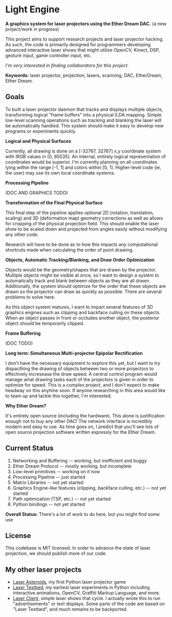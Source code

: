 Light Engine
============
**A graphics system for laser projectors using the Ether Dream DAC.** 
(a new project/work in progress)

This project aims to support research projects and laser projector hacking. As such, the code is primarily designed for programmers developing advanced interactive laser shows that might utilize OpenCV, Kinect, DSP, gesture input, game controller input, etc.

_I'm very interested in finding collaborators for this project._

**Keywords:** laser projector, projection, lasers, scanning, DAC, EtherDream, Ether Dream.

Goals
-----
To built a laser projector daemon that tracks and displays multiple 
objects, transforming logical "frame buffers" into a physical ILDA mapping. Simple low-level scanning operations such as tracking and blanking the laser will be automatically handled. This system should make it easy to develop new programs or experiments quickly. 

**Logical and Physical Surfaces**

Currently, all drawing is done on a [-32767, 32767] x,y coordinate system with IRGB values in [0, 65535]. An internal, entirely logical representation of coordinates would be superior. I'm currently planning on all coordinates lying within the range [-1, 1] and colors within [0, 1]. Higher-level code (ie, the user) may use its own local coordinate systems.

**Processing Pipeline**

(DOC AND GRAPHICS TODO)

**Transformation of the Final Physical Surface**

This final step of the pipeline applies optional 2D (rotation, translation, scaling) and 3D (deformation map) geometry corrections as well as allows for cropping of the physical projection field. This should enable the laser show to be scaled down and projected from angles easily without modifying any other code. 

Research will have to be done as to how this impacts any computational shortcuts made when calculating the order of point drawing. 

**Objects, Automatic Tracking/Blanking, and Draw Order Optimization**

Objects would be the geometry/shapes that are drawn by the projector. Multiple objects might be visible at once, so I want to design a system to automatically track and blank between objects as they are all drawn. Additionally, the system should optimize for the order that these objects are drawn so the projector can draw as quickly as possible. There are several problems to solve here.

As this object system matures, I want to impart several features of 3D graphics engines such as clipping and backface culling on these objects. When an object passes in front or occludes another object, the posterior object should be temporarily clipped. 

**Frame Buffering**

(DOC TODO) 

**Long term: Simultaneous Multi-projector Epipolar Rectification**

I don't have the necessary equipment to explore this yet, but I want to try dispacthing the drawing of objects between two or more projectors to effectively incresease the draw speed. A central control program would manage what drawing tasks each of the projectors is given in order to optimize for speed. This is a complex project, and I don't expect to make headway on this anytime soon. If anyone researching in this area would like to team up and tackle this together, I'm interested. 

**Why Ether Dream?**

It's entirely open source (including the hardware). This alone is justification enough 
not to buy any other DAC! The network interface is incredibly modern and easy to use. 
As time goes on, I predict that you'll see lots of open source projection software written 
expressly for the Ether Dream. 

Current Status
--------------

1. Networking and Buffering -- working, but inefficient and buggy
2. Ether Dream Protocol -- mostly working, but incomplete
3. Low-level primitives -- working on it now
4. Processing Pipeline -- just started
5. Matrix Libraries -- not yet started
6. Graphics Engine-like features (clipping, backface culling, etc.) -- not yet started
7. Path optimization (TSP, etc.) -- not yet started
8. Python bindings -- not yet started

**Overall Status:** There's a lot of work to do here, but you might find some use

License
-------
This codebase is MIT licensed. In order to advance the state of laser projection, we should 
publish more of our code. 


My other laser projects 
-----------------------
* [Laser Asteroids](https://github.com/echelon/laser-asteroids), 
  my first Python laser projector game
* [Laser Testbed](https://github.com/echelon/laser-testbed), 
  my earliest laser experiments in Python including interactive 
  animations, OpenCV, Graffiti Markup Language, and more.
* [Laser Client](https://github.com/echelon/laser-client), 
  simple laser shows that cycle. I actually wrote this to run 
  "advertisements" or text displays. Some parts of the code are 
  based on "Laser Testbed", and much remains to be backported.

